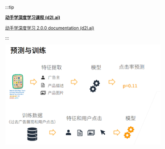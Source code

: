 :::tip

[**动手学深度学习课程 (d2l.ai)**](https://courses.d2l.ai/zh-v2/)

[动手学深度学习 2.0.0 documentation (d2l.ai)](https://zh-v2.d2l.ai/chapter_preface/index.html)

:::

![image-20230109161938289](./src/image-20230109161938289.png)